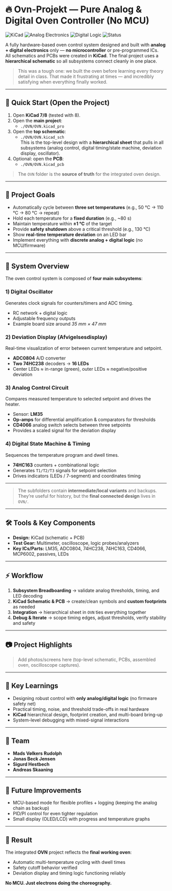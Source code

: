 # 🔥 Ovn-Projekt — Pure Analog & Digital Oven Controller (No MCU)

![KiCad](https://img.shields.io/badge/KiCad-PCB%20Design-blue?style=flat-square&logo=kicad)
![Analog Electronics](https://img.shields.io/badge/Analog-Electronics-orange?style=flat-square)
![Digital Logic](https://img.shields.io/badge/Digital-Logic-green?style=flat-square)
![Status](https://img.shields.io/badge/Status-Completed-success?style=flat-square)

A fully hardware-based oven control system designed and built with **analog + digital electronics** only — **no microcontroller** or pre-programmed ICs.  
All schematics and PCBs were created in **KiCad**. The final project uses a **hierarchical schematic** so all subsystems connect cleanly in one place.

> This was a tough one: we built the oven before learning every theory detail in class. That made it frustrating at times — and incredibly satisfying when everything finally worked.

---

## 🚀 Quick Start (Open the Project)

1. Open **KiCad 7/8** (tested with 8).
2. Open the **main project**:
   - `./OVN/OVN.kicad_pro`
3. Open the **top schematic**:
   - `./OVN/OVN.kicad_sch`  
   This is the top-level design with a **hierarchical sheet** that pulls in all subsystems (analog control, digital timing/state machine, deviation display, oscillator).
4. Optional: open the **PCB**:
   - `./OVN/OVN.kicad_pcb`

> The `OVN` folder is the **source of truth** for the integrated oven design.

---

## 🎯 Project Goals

- Automatically cycle between **three set temperatures** (e.g., 50 °C → 110 °C → 80 °C → repeat)
- Hold each temperature for a **fixed duration** (e.g., ~80 s)
- Maintain temperature within **±1 °C** of the target
- Provide **safety shutdown** above a critical threshold (e.g., 130 °C)
- Show **real-time temperature deviation** on an LED bar
- Implement everything with **discrete analog + digital logic** (no MCU/firmware)

---

## 🧩 System Overview

The oven control system is composed of **four main subsystems**:

### 1) Digital Oscillator
Generates clock signals for counters/timers and ADC timing.
- RC network + digital logic
- Adjustable frequency outputs
- Example board size around *35 mm × 47 mm*

### 2) Deviation Display (Afvigelsesdisplay)
Real-time visualization of error between current temperature and setpoint.
- **ADC0804** A/D converter
- **Two 74HC238** decoders → **16 LEDs**
- Center LEDs ≈ in-range (green), outer LEDs ≈ negative/positive deviation

### 3) Analog Control Circuit
Compares measured temperature to selected setpoint and drives the heater.
- Sensor: **LM35**
- **Op-amps** for differential amplification & comparators for thresholds
- **CD4066** analog switch selects between three setpoints
- Provides a scaled signal for the deviation display

### 4) Digital State Machine & Timing
Sequences the temperature program and dwell times.
- **74HC163** counters + combinational logic
- Generates `T1/T2/T3` signals for setpoint selection
- Drives indicators (LEDs / 7-segment) and coordinates timing

---

> The subfolders contain **intermediate/local variants** and backups. They’re useful for history, but the **final connected design** lives in `OVN/`.

---

## 🛠 Tools & Key Components

- **Design:** KiCad (schematic + PCB)
- **Test Gear:** Multimeter, oscilloscope, logic probes/analyzers
- **Key ICs/Parts:** LM35, ADC0804, 74HC238, 74HC163, CD4066, MCP6002, passives, LEDs

---

## ⚡ Workflow

1. **Subsystem Breadboarding** → validate analog thresholds, timing, and LED decoding  
2. **KiCad Schematic & PCB** → create/clean symbols and **custom footprints** as needed  
3. **Integration** → hierarchical sheet in `OVN` ties everything together  
4. **Debug & Iterate** → scope timing edges, adjust thresholds, verify stability and safety

---

## 📷 Project Highlights

> Add photos/screens here (top-level schematic, PCBs, assembled oven, oscilloscope captures).

---

## 🌟 Key Learnings

- Designing robust control with **only analog/digital logic** (no firmware safety net)
- Practical timing, noise, and threshold trade-offs in real hardware
- **KiCad** hierarchical design, footprint creation, and multi-board bring-up
- System-level debugging with mixed-signal interactions

---

## 👥 Team

- **Mads Vølkers Rudolph**  
- **Jonas Beck Jensen**
- **Sigurd Hestbech**
- **Andreas Skaaning**

---

## 🚀 Future Improvements

- MCU-based mode for flexible profiles + logging (keeping the analog chain as backup)
- PID/PI control for even tighter regulation
- Small display (OLED/LCD) with progress and temperature graphs

---

## 🏁 Result

The integrated **OVN** project reflects the **final working oven**:  
- Automatic multi-temperature cycling with dwell times  
- Safety cutoff behavior verified  
- Deviation display and timing logic functioning reliably

**No MCU. Just electrons doing the choreography.**
